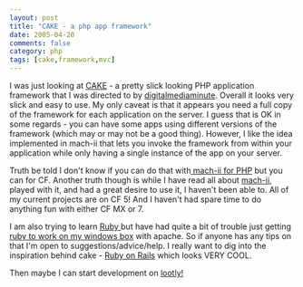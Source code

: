 ```yaml
---
layout: post
title: "CAKE - a php app framework"
date: 2005-04-20
comments: false
category: php
tags: [cake,framework,mvc]
---
```

I was just looking at [CAKE](http://sputnik.pl/cake/) \- a pretty slick
looking PHP application framework that I was directed to by
[digitalmediaminute](http://www.digitalmediaminute.com/). Overall it looks
very slick and easy to use. My only caveat is that it appears you need a full
copy of the framework for each application on the server. I guess that is OK
in some regards - you can have some apps using different versions of the
framework (which may or may not be a good thing). However, I like the idea
implemented in mach-ii that lets you invoke the framework from within your
application while only having a single instance of the app on your server.  

Truth be told I don't know if you can do that with[ mach-ii for
PHP](http://php.mach-ii.com/) but you can for CF. Another truth though is
while I have read all about [mach-ii](http://www.mach-ii.com/), played with
it, and had a great desire to use it, I haven't been able to. All of my
current projects are on CF 5! And I haven't had spare time to do anything fun
with either CF MX or 7.  

I am also trying to learn [Ruby ](http://www.ruby-lang.org/)but have had quite
a bit of trouble just getting[ ruby to work on my windows
box](http://rubyforge.org/projects/rubyinstaller/) with apache. So if anyone
has any tips on that I'm open to suggestions/advice/help. I really want to dig
into the inspiration behind cake - [Ruby on
Rails](http://www.rubyonrails.org/) which looks VERY COOL.  

Then maybe I can start development on
[lootly!](http://rawlinson.us/blog/?p=179)
